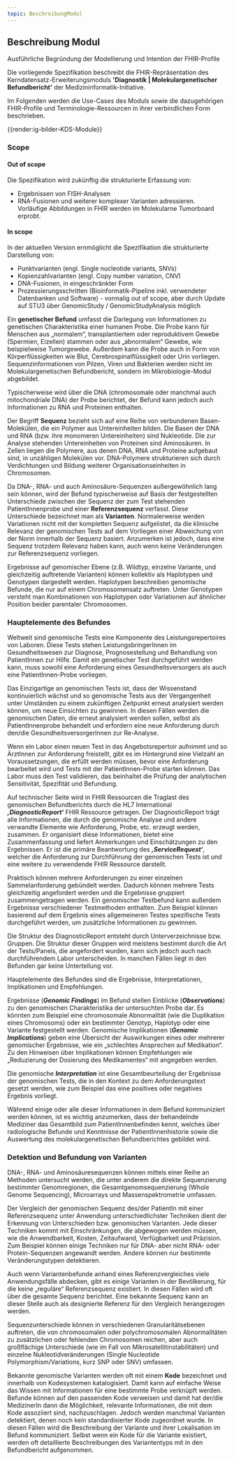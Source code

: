 ```yaml
---
topic: BeschreibungModul
---
```


## Beschreibung Modul

Ausführliche Begründung der Modellierung und Intention der FHIR-Profile

Die vorliegende Spezifikation beschreibt die
FHIR-Repräsentation des Kerndatensatz-Erweiterungsmoduls **'Diagnostik | Molekulargenetischer Befundbericht'** der Medizininformatik-Initiative. 

Im Folgenden werden die Use-Cases des Moduls sowie die dazugehörigen FHIR-Profile und Terminologie-Ressourcen in ihrer verbindlichen Form beschrieben.


{{render:ig-bilder-KDS-Module}}

### Scope

#### Out of scope
Die Spezifikation wird zukünftig die strukturierte Erfassung von: 
* Ergebnissen von FISH-Analysen 
* RNA-Fusionen und weiterer komplexer Varianten adressieren.</br>
Vorläufige Abbildungen in FHIR werden im Molekularne Tumorboard erprobt. 

#### In scope
In der aktuellen Version ernmöglicht die Spezifikation die strukturierte Darstellung von:</br>
* Punktvarianten (engl. Single nucleotide variants, SNVs)</br>
* Kopienzahlvarianten (engl. Copy number variation, CNV)</br>
* DNA-Fusionen, in eingeschränkter Form</br>
* Prozessierungsschritten (Bioinformatik-Pipeline inkl. verwendeter Datenbanken und Software) - vormalig out of scope, aber durch Update auf STU3 über GenomicStudy / GenomicStudyAnalysis möglich 


 

Ein **genetischer Befund** umfasst die Darlegung von Informationen zu genetischen Charakteristika einer humanen Probe. Die Probe kann für Menschen aus „normalem“, transplantiertem oder reproduktivem Gewebe (Spermien, Eizellen) stammen oder aus „abnormalem“ Gewebe, wie beispielweise Tumorgewebe. Außerdem kann die Probe auch in Form von Körperflüssigkeiten wie Blut, Cerebrospinalflüssigkeit oder Urin vorliegen. 
Sequenzinformationen von Pilzen, Viren und Bakterien werden nicht im Molekulargenetischen Befundbericht, sondern im Mikrobiologie-Modul abgebildet.

Typischerweise wird über die DNA (chromosomale oder manchmal auch mitochondriale DNA) der Probe berichtet, der Befund kann jedoch auch Informationen zu RNA und Proteinen enthalten.

Der Begriff **Sequenz** bezieht sich auf eine Reihe von verbundenen Basen-Molekülen, die ein Polymer aus Untereinheiten bilden. Die Basen der DNA und RNA (bzw. ihre monomeren Untereinheiten) sind Nukleotide. Die zur Analyse stehenden Untereinheiten von Proteinen sind Aminosäuren. In Zellen liegen die Polymere, aus denen DNA, RNA und Proteine aufgebaut sind, in unzähligen Molekülen vor. DNA-Polymere strukturieren sich durch Verdichtungen und Bildung weiterer Organisationseinheiten in Chromosomen.

Da DNA-, RNA- und auch Aminosäure-Sequenzen außergewöhnlich lang sein können, wird der Befund typischerweise auf Basis der festgestellten Unterschiede zwischen der Sequenz der zum Test stehenden PatientInnenprobe und einer **Referenzsequenz** verfasst. 
Diese Unterschiede bezeichnet man als **Varianten**. Normalerweise werden Variationen nicht mit der kompletten Sequenz aufgelistet, da die klinische Relevanz der genomischen Tests auf dem Vorliegen einer Abweichung von der Norm innerhalb der Sequenz basiert. Anzumerken ist jedoch, dass eine Sequenz trotzdem Relevanz haben kann, auch wenn keine Veränderungen zur Referenzsequenz vorliegen.

Ergebnisse auf genomischer Ebene (z.B. Wildtyp, einzelne Variante, und gleichzeitig auftretende Varianten) können kollektiv als Haplotypen und Genotypen dargestellt werden. Haplotypen beschreiben genomische Befunde, die nur auf einem Chromosomensatz auftreten. Unter Genotypen versteht man Kombinationen von Haplotypen oder Variationen auf ähnlicher Position beider parentaler Chromosomen.

### Hauptelemente des Befundes ###

Weltweit sind genomische Tests eine Komponente des Leistungsrepertoires von Laboren. Diese Tests stehen LeistungsbringerInnen im Gesundheitswesen zur Diagnose, Prognosestellung und Behandlung von PatientInnen zur Hilfe. Damit ein genetischer Test durchgeführt werden kann, muss sowohl eine Anforderung eines Gesundheitsversorgers als auch eine PatientInnen-Probe vorliegen. 

Das Einzigartige an genomischen Tests ist, dass der Wissenstand kontinuierlich wächst und so genomische Tests aus der Vergangenheit unter Umständen zu einem zukünftigen Zeitpunkt erneut analysiert werden können, um neue Einsichten zu gewinnen. In diesen Fällen werden die genomischen Daten, die erneut analysiert werden sollen, selbst als PatientInnenprobe behandelt und erfordern eine neue Anforderung durch den/die GesundheitsversorgerInnen zur Re-Analyse. 

Wenn ein Labor einen neuen Test in das Angebotsrepertoir aufnimmt und so ÄrztInnen zur Anforderung freistellt, gibt es im Hintergrund eine Vielzahl an Voraussetzungen, die erfüllt werden müssen, bevor eine Anforderung bearbeitet wird und Tests mit der PatientInnen-Probe starten können. Das Labor muss den Test validieren, das beinhaltet die Prüfung der analytischen Sensitivität, Spezifität und Befundung. 

Auf technischer Seite wird in FHIR Ressourcen die Traglast des genomischen Befundberichts durch die HL7 International ***‚DiagnosticReport‘*** FHIR Ressource getragen. Der DiagnosticReport trägt alle Informationen, die durch die genomische Analyse und andere verwandte Elemente wie Anforderung, Probe, etc. erzeugt werden, zusammen. Er organisiert diese Informationen, bietet eine Zusammenfassung und liefert Anmerkungen und Einschätzungen zu den Ergebnissen. 
Er ist die primäre Beantwortung des ***‚ServiceRequest‘***, welcher die Anforderung zur Durchführung der genomischen Tests ist und eine weitere zu verwendende FHIR Ressource darstellt. 

Praktisch können mehrere Anforderungen zu einer einzelnen Sammelanforderung gebündelt werden. Dadurch können mehrere Tests gleichzeitig angefordert werden und die Ergebnisse gruppiert zusammengetragen werden. Ein genomischer Testbefund kann außerdem Ergebnisse verschiedener Testmethoden enthalten. Zum Beispiel können basierend auf dem Ergebnis eines allgemeineren Testes spezifische Tests durchgeführt werden, um zusätzliche Informationen zu gewinnen.

Die Struktur des DiagnosticReport entsteht durch Unterverzeichnisse bzw. Gruppen. Die Struktur dieser Gruppen wird meistens bestimmt durch die Art der Tests/Panels, die angefordert wurden, kann sich jedoch auch nach durchführendem Labor unterscheiden. In manchen Fällen liegt in den Befunden gar keine Unterteilung vor.

Hauptelemente des Befundes sind die Ergebnisse, Interpretationen, Implikationen und Empfehlungen.

Ergebnisse (***Genomic Findings***) im Befund stellen Einblicke (***Observations***) zu den genomischen Charakteristika der untersuchten Probe dar. Es könnten zum Beispiel eine chromosomale Abnormalität (wie die Duplikation eines Chromosoms) oder ein bestimmter Genotyp, Haplotyp oder eine Variante festgestellt werden. Genomische Implikationen (***Genomic Implications***) geben eine Übersicht der Auswirkungen eines oder mehrerer genomischer Ergebnisse, wie ein „schlechtes Ansprechen auf Medikation“. Zu den Hinweisen über Implikationen können Empfehlungen wie „Reduzierung der Dosierung des Medikamentes“ mit angegeben werden.

Die genomische ***Interpretation*** ist eine Gesamtbeurteilung der Ergebnisse der genomischen Tests, die in den Kontext zu dem Anforderungstext gesetzt werden, wie zum Beispiel das eine positives oder negatives Ergebnis vorliegt.

Während einige oder alle dieser Informationen in dem Befund kommuniziert werden können, ist es wichtig anzumerken, dass der behandelnde Mediziner das Gesamtbild zum PatientInnenbefinden kennt, welches über radiologische Befunde und Kenntnisse der PatientInnenhistorie sowie die Auswertung des molekulargenetischen Befundberichtes gebildet wird.

### Detektion und Befundung von Varianten ###

DNA-, RNA- und Aminosäuresequenzen können mittels einer Reihe an Methoden untersucht werden, die unter anderem die direkte Sequenzierung bestimmter Genomregionen, die Gesamtgenomsequenzierung (Whole Genome Sequencing), Microarrays und Massenspektrometrie umfassen.

Der Vergleich der genomischen Sequenz des/der PatientIn mit einer Referenzsequenz unter Anwendung unterschiedlichster Techniken dient der Erkennung von Unterschieden bzw. genomischen Varianten. Jede dieser Techniken kommt mit Einschränkungen, die abgewogen werden müssen, wie die Anwendbarkeit, Kosten, Zeitaufwand, Verfügbarkeit und Präzision. Zum Beispiel können einige Techniken nur für DNA- aber nicht RNA- oder Protein-Sequenzen angewandt werden. Andere können nur bestimmte Veränderungstypen detektieren. 

Auch wenn Variantenbefunde anhand eines Referenzvergleiches viele Anwendungsfälle abdecken, gibt es einige Varianten in der Bevölkerung, für die keine „reguläre“ Referenzsequenz existiert. In diesen Fällen wird oft über die gesamte Sequenz berichtet. Eine bekannte Sequenz kann an dieser Stelle auch als designierte Referenz für den Vergleich herangezogen werden.

Sequenzunterschiede können in verschiedenen Granularitätsebenen auftreten, die von chromosomalen oder polychromosomalen Abnormalitäten zu zusätzlichen oder fehlenden Chromosomen reichen, aber auch großflächige Unterschiede (wie im Fall von Mikrosatellitinstabilitäten) und einzelne Nukleotidveränderungen (Single Nucleotide Polymorphism/Variations, kurz SNP oder SNV) umfassen.

Bekannte genomische Varianten werden oft mit einem **Kode** bezeichnet und innerhalb von Kodesystemen katalogisiert. Damit kann auf einfache Weise das Wissen mit Informationen für eine bestimmte Probe verknüpft werden. Befunde können auf den passenden Kode verweisen und damit hat der/die MedizinerIn dann die Möglichkeit, relevante Informationen, die mit dem Kode assoziiert sind, nachzuschlagen. Jedoch werden manchmal Varianten detektiert, denen noch kein standardisierter Kode zugeordnet wurde. In diesen Fällen wird die Beschreibung der Variante und ihrer Lokalisation im Befund kommuniziert. Selbst wenn ein Kode für die Variante existiert, werden oft detaillierte Beschreibungen des Variantentyps mit in den Befundbericht aufgenommen.


